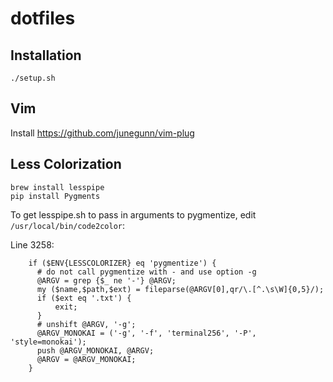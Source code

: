 # dotfiles

## Installation
```
./setup.sh
```

## Vim
Install https://github.com/junegunn/vim-plug

## Less Colorization
```
brew install lesspipe
pip install Pygments
```

To get lesspipe.sh to pass in arguments to pygmentize, edit ```/usr/local/bin/code2color```:

Line 3258:
```
    if ($ENV{LESSCOLORIZER} eq 'pygmentize') {
      # do not call pygmentize with - and use option -g
      @ARGV = grep {$_ ne '-'} @ARGV;
      my ($name,$path,$ext) = fileparse(@ARGV[0],qr/\.[^.\s\W]{0,5}/);
      if ($ext eq '.txt') {
          exit;
      }
      # unshift @ARGV, '-g';
      @ARGV_MONOKAI = ('-g', '-f', 'terminal256', '-P', 'style=monokai');
      push @ARGV_MONOKAI, @ARGV;
      @ARGV = @ARGV_MONOKAI;
    }
```
